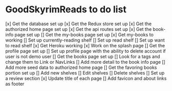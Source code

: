 # GoodSkyrimReads to do list

[x] Get the database set up
[x] Get the Redux store set up
[x] Get the authorized home page set up
[x] Get the api routes set up
[x] Get the book-info page set up
[] Get the my-books page set up
  [x] Get my-books to working
  [] Set up currently-reading shelf
  [] Set up read shelf
  [] Set up want to read shelf
[x] Get Heroku working
[x] Work on the splash page
[] Get the profile page set up
  [] Set up profile page with the ability to delete account if user is not demo user
[] Get the books page set up
[] Look for a tags and change them to Link or NavLinks
[] Add more detail to the book info page
[] Add more seed data to authorized home page
[] Get the favoring books portion set up
  [] Add new shelves
  [] Edit shelves
  [] Delete shelves
[] Set up a review section
[x] Update title of each page
[] Add favicon and about links as footer
